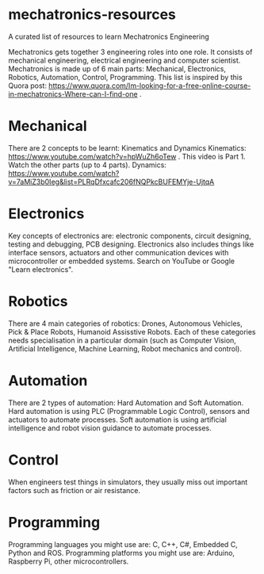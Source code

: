 # mechatronics-resources
A curated list of resources to learn Mechatronics Engineering

Mechatronics gets together 3 engineering roles into one role. It consists of mechanical engineering, electrical engineering and computer scientist.
Mechatronics is made up of 6 main parts: Mechanical, Electronics, Robotics, Automation, Control, Programming.
This list is inspired by this Quora post: https://www.quora.com/Im-looking-for-a-free-online-course-in-mechatronics-Where-can-I-find-one .

# Mechanical
There are 2 concepts to be learnt: Kinematics and Dynamics
Kinematics: https://www.youtube.com/watch?v=hpWuZh6oTew . This video is Part 1. Watch the other parts (up to 4 parts).
Dynamics: https://www.youtube.com/watch?v=7aMiZ3b0Ieg&list=PLRqDfxcafc206fNQPkcBUFEMYje-UjtqA

# Electronics
Key concepts of electronics are: electronic components, circuit designing, testing and debugging, PCB designing. 
Electronics also includes things like interface sensors, actuators and other communication devices with microcontroller or embedded systems.
Search on YouTube or Google "Learn electronics".

# Robotics
There are 4 main categories of robotics: Drones, Autonomous Vehicles, Pick & Place Robots, Humanoid Assisstive Robots.
Each of these categories needs specialisation in a particular domain (such as Computer Vision, Artificial Intelligence, Machine Learning, Robot mechanics and control). 

# Automation
There are 2 types of automation: Hard Automation and Soft Automation.
Hard automation is using PLC (Programmable Logic Control), sensors and actuators to automate processes.
Soft automation is using artificial intelligence and robot vision guidance to automate processes.

# Control
When engineers test things in simulators, they usually miss out important factors such as friction or air resistance. 

# Programming
Programming languages you might use are: C, C++, C#, Embedded C, Python and ROS.
Programming platforms you might use are: Arduino, Raspberry Pi, other microcontrollers.
